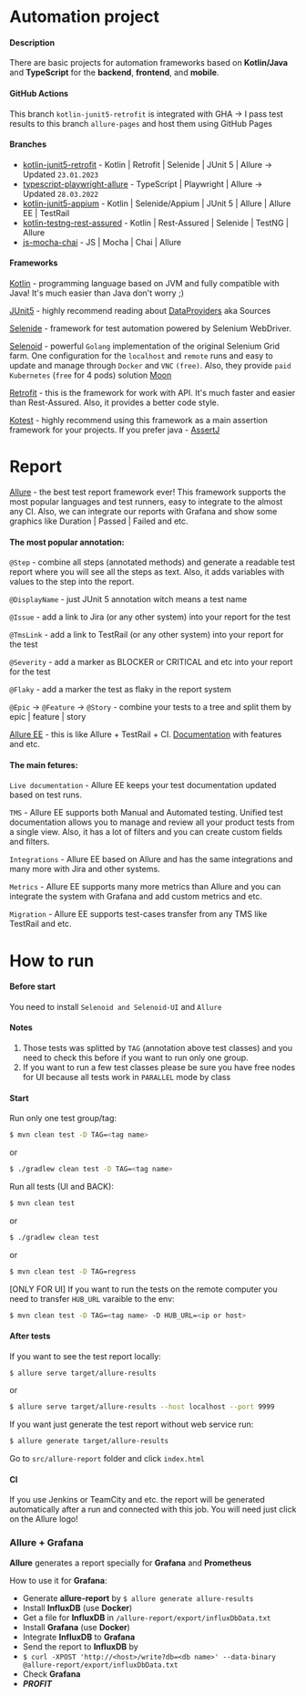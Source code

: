 # Automation project

#### Description

There are basic projects for automation frameworks based on **Kotlin/Java** and **TypeScript** for the **backend**, **frontend**, and **mobile**.

#### GitHub Actions

This branch `kotlin-junit5-retrofit` is integrated with GHA -> I pass test results to this branch `allure-pages` and host them using GitHub Pages 

#### Branches

  - [kotlin-junit5-retrofit](https://github.com/romsper/qa-automation-bases/tree/kotlin-junit5-retrofit) - Kotlin | Retrofit | Selenide | JUnit 5 | Allure -> Updated `23.01.2023`
  - [typescript-playwright-allure](https://github.com/romsper/qa-automation-bases/tree/typescript-playwright-allure) - TypeScript | Playwright | Allure -> Updated `28.03.2022`
  - [kotlin-junit5-appium](https://github.com/romsper/qa-automation-bases/tree/kotlin-junit5-appium) - Kotlin | Selenide/Appium | JUnit 5 | Allure | Allure EE | TestRail
  - [kotlin-testng-rest-assured](https://github.com/romsper/qa-automation-bases/tree/kotlin-testng-rest-assured) - Kotlin | Rest-Assured | Selenide | TestNG | Allure
  - [js-mocha-chai](https://github.com/romsper/qa-automation-bases/tree/js-mocha-chai) - JS | Mocha | Chai | Allure
  
#### Frameworks 

[Kotlin](https://kotlinlang.org/docs/reference/) - programming language based on JVM and fully compatible with Java! It's much easier than Java don't worry ;) 

[JUnit5](https://junit.org/junit5/docs/current/user-guide/) - highly recommend reading about [DataProviders](https://junit.org/junit5/docs/current/user-guide/#writing-tests-parameterized-tests-sources) aka Sources

[Selenide](https://selenide.org/) - framework for test automation powered by Selenium WebDriver.

[Selenoid](https://aerokube.com/selenoid/latest/) - powerful `Golang` implementation of the original Selenium Grid farm. One configuration for the `localhost` and `remote` runs and easy to update and manage through `Docker` and `VNC` `(free)`. Also, they provide `paid` `Kubernetes` (`free` for 4 pods) solution [Moon](https://aerokube.com/)

[Retrofit](https://square.github.io/retrofit/) - this is the framework for work with API. It's much faster and easier than Rest-Assured. Also, it provides a better code style.

[Kotest](https://github.com/kotest/kotest) - highly recommend using this framework as a main assertion framework for your projects. If you prefer java - [AssertJ](https://assertj.github.io/doc/) 


# Report

[Allure](https://docs.qameta.io/allure/) - the best test report framework ever! This framework supports the most popular languages and test runners, easy to integrate to the almost any CI. Also, we can integrate our reports with Grafana and show some graphics like Duration | Passed | Failed and etc.

#### The most popular annotation: 

`@Step` - combine all steps (annotated methods) and generate a readable test report where you will see all the steps as text. Also, it adds variables with values to the step into the report.

`@DisplayName` - just JUnit 5 annotation witch means a test name

`@Issue` - add a link to Jira (or any other system) into your report for the test

`@TmsLink` - add a link to TestRail (or any other system) into your report for the test

`@Severity` - add a marker as BLOCKER or CRITICAL and etc into your report for the test

`@Flaky` - add a marker the test as flaky in the report system

`@Epic` -> `@Feature` -> `@Story` - combine your tests to a tree and split them by epic | feature | story


[Allure EE](https://qameta.io/) - this is like Allure + TestRail + CI. [Documentation](https://docs.qameta.io/allure-ee/) with features and etc.

#### The main fetures: 

`Live documentation` - Allure EE keeps your test documentation updated based on test runs.

`TMS` - Allure EE supports both Manual and Automated testing. Unified test documentation allows you to manage and review all your product tests from a single view. Also, it has a lot of filters and you can create custom fields and filters.

`Integrations` - Allure EE based on Allure and has the same integrations and many more with Jira and other systems.

`Metrics` - Allure EE supports many more metrics than Allure and you can integrate the system with Grafana and add custom metrics and etc.

`Migration` - Allure EE supports test-cases transfer from any TMS like TestRail and etc.

# How to run

#### Before start

You need to install `Selenoid and Selenoid-UI` and `Allure`

#### Notes

1. Those tests was splitted by `TAG` (annotation above test classes) and you need to check this before if you want to run only one group. 
2. If you want to run a few test classes please be sure you have free nodes for UI because all tests work in `PARALLEL` mode by class

#### Start

Run only one test group/tag: 

```bash
$ mvn clean test -D TAG=<tag name>
```
or
```bash
$ ./gradlew clean test -D TAG=<tag name>
```

Run all tests (UI and BACK):

```bash
$ mvn clean test
```
or
```bash
$ ./gradlew clean test
```
or
```bash
$ mvn clean test -D TAG=regress
```
[ONLY FOR UI] If you want to run the tests on the remote computer you need to transfer `HUB_URL` varaible to the env:
```bash
$ mvn clean test -D TAG=<tag name> -D HUB_URL=<ip or host>
```

#### After tests

If you want to see the test report locally: 
```bash
$ allure serve target/allure-results
```
or
```bash
$ allure serve target/allure-results --host localhost --port 9999
```

If you want just generate the test report without web service run:
```bash
$ allure generate target/allure-results
```
Go to `src/allure-report` folder and click `index.html`

#### CI

If you use Jenkins or TeamCity and etc. the report will be generated automatically after a run and connected with this job. You will need just click on the Allure logo! 
  
### Allure + Grafana

**Allure** generates a report specially for **Grafana** and **Prometheus**

How to use it for **Grafana**:
  - Generate **allure-report** by `$ allure generate allure-results`
  - Install **InfluxDB** (use **Docker**)
  - Get a file for **InfluxDB** in `/allure-report/export/influxDbData.txt`
  - Install **Grafana** (use **Docker**)
  - Integrate **InfluxDB** to **Grafana**
  - Send the report to **InfluxDB** by 
  - `$ curl -XPOST 'http://<host>/write?db=<db name>' --data-binary @allure-report/export/influxDbData.txt`
  - Check **Grafana** 
  - ***PROFIT***
